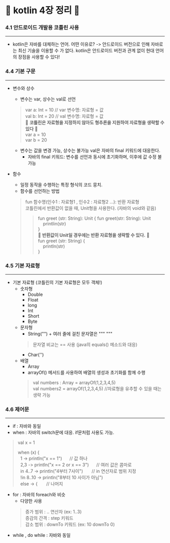 :ghost: kotlin 4장 정리 :ghost:
=============
### 4.1 안드로이드 개발용 코틀린 사용 
-------------
* kotlin은 자바를 대체하는 언어. 어떤 이유로? -> 안드로이드 버전으로 인해 자바로는 최신 기술을 이용할 수 가 없다. kotlin은 안드로이드 버전과
관계 없이 현대 언어의 장점을 사용할 수 있다!

### 4.4 기본 구문
-------------
* 변수와 상수 
  * 변수는 var, 상수는 val로 선언
  > var a: Int = 10 // var 변수명: 자료형 = 값   
  > val b: Int = 20 // val 변수명: 자료형 = 값   
  > :rocket: __코틀린은 자료형을 지정하지 않아도 형추론을 지원하여 자료형을 생략할 수 있다__ :rocket:   
  > var a = 10   
  > var b = 20 
  * 변수는 값을 변경 가능, 상수는 불가능 val은 자바의 final 키워드에 대응한다.
    * 자바의 final 키워드: 변수를 선언과 동시에 초기화하며, 이후에 값 수정 불가능

* 함수
  * 일정 동작을 수행하는 특정 형식의 코드 뭉치.
  * 함수를 선언하는 방법
  > fun 함수명(인수1 : 자료형1 , 인수2 : 자료형2 ...): 반환 자료형    
  > 코틀린에서 반환값이 없을 때, Unit형을 사용한다. (자바의 void와 같음)   
  >   > fun greet (str: String): Unit {   fun greet(str: String): Unit   
  >   > &nbsp; &nbsp; printlin(str)   
  >   > }   
  >   > :rocket: __반환값이 Unit일 경우에는 반환 자료형을 생략할 수 있다.__ :rocket:     
  >   > fun greet (str: String) {   
  >   > &nbsp; &nbsp; println(str)   
  >   > }   


### 4.5 기본 자료형 
-------------
* 기본 자료형 (코틀린의 기본 자료형은 모두 객체!)
  * 숫자형
    * Double    
    * Float   
    * long   
    * Int   
    * Short   
    * Byte   
  * 문자형
    * String("")  + 여러 줄에 걸친 문자열은 """ """   
    > 문자열 비교는 == 사용 (java의 equals() 메소드와 대응)
    * Char('')   
  * 배열
    * Array   
    * arrayOf() 메서드를 사용하여 배열의 생성과 초기화를 함께 수행
    > val numbers : Array<Int> = arrayOf(1,2,3,4,5)   
    > val numbers2 = arrayOf(1,2,3,4,5) //자료형을 유추할 수 있을 때는 생략 가능   
  
### 4.6 제어문 
-------------
  * if : 자바와 동일
  * when : 자바의 switch문에 대응. if문처럼 사용도 가능.
  > val x = 1   
  >   
  > when (x) {   
  >  &nbsp; 1 -> println("x == 1")   &nbsp; &nbsp; &nbsp;// 값 하나   
  >  &nbsp; 2,3 -> println("x == 2 or x == 3")   &nbsp; &nbsp; &nbsp;// 여러 값은 콤마로   
  >  &nbsp; in 4..7 -> println("4부터 7사이")  &nbsp; &nbsp; &nbsp; // in 연산자로 범위 지정   
  >  &nbsp; !in 8..10 -> println("8부터 10 사이가 아님")      
  >  &nbsp; else -> {                     &nbsp;     &nbsp;   &nbsp;    // 나머지    
  * for : 자바의 foreach와 비슷    
    * 다양한 사용   
    > 증가 범위 : .. 연산자 (ex: 1..3)   
    > 증감의 간격 : step 키워드   
    > 감소 범위 : downTo  키워드 (ex: 10 downTo 0)   
  * while , do while : 자바와 동일   
    
  
  
  
  
   
